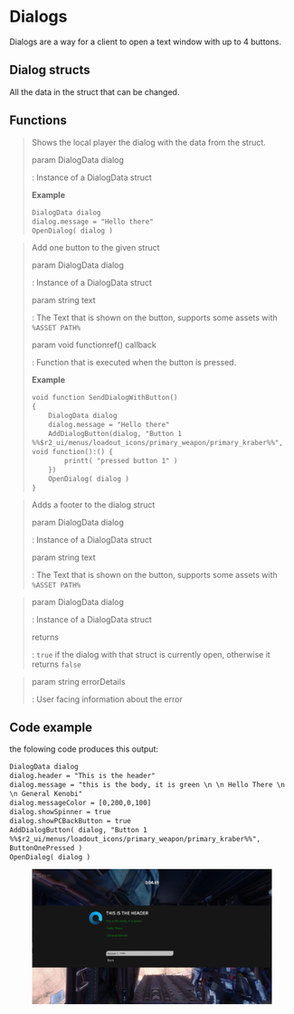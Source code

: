 # Dialogs

Dialogs are a way for a client to open a text window with up to 4
buttons.

## Dialog structs

All the data in the struct that can be changed.

> 

> 

> 

## Functions

> Shows the local player the dialog with the data from the struct.
>
> param DialogData dialog
>
> :   Instance of a DialogData struct
>
> **Example**
>
> ``` 
> DialogData dialog
> dialog.message = "Hello there"
> OpenDialog( dialog )
> ```

> Add one button to the given struct
>
> param DialogData dialog
>
> :   Instance of a DialogData struct
>
> param string text
>
> :   The Text that is shown on the button, supports some assets with
>     `%ASSET PATH%`
>
> param void functionref() callback
>
> :   Function that is executed when the button is pressed.
>
> **Example**
>
> ``` 
> void function SendDialogWithButton()
> {
>     DialogData dialog
>     dialog.message = "Hello there"
>     AddDialogButton(dialog, "Button 1 %%$r2_ui/menus/loadout_icons/primary_weapon/primary_kraber%%", void function():() {
>         printt( "pressed button 1" )
>     })
>     OpenDialog( dialog )
> }
> ```

> Adds a footer to the dialog struct
>
> param DialogData dialog
>
> :   Instance of a DialogData struct
>
> param string text
>
> :   The Text that is shown on the button, supports some assets with
>     `%ASSET PATH%`

> 
>
> param DialogData dialog
>
> :   Instance of a DialogData struct
>
> returns
>
> :   `true` if the dialog with that struct is currently open, otherwise
>     it returns `false`

> 
>
> param string errorDetails
>
> :   User facing information about the error

## Code example

the folowing code produces this output:

``` 
DialogData dialog
dialog.header = "This is the header"
dialog.message = "this is the body, it is green \n \n Hello There \n \n General Kenobi"
dialog.messageColor = [0,200,0,100]
dialog.showSpinner = true
dialog.showPCBackButton = true
AddDialogButton( dialog, "Button 1 %%$r2_ui/menus/loadout_icons/primary_weapon/primary_kraber%%", ButtonOnePressed )
OpenDialog( dialog )
```

<figure class="screenshotalign-center">
<img src="/_static/serverdialog/dialogexample.png" class="screenshot"
alt="/_static/serverdialog/dialogexample.png" />
</figure>
